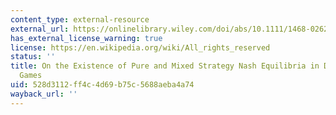 ```yaml
---
content_type: external-resource
external_url: https://onlinelibrary.wiley.com/doi/abs/10.1111/1468-0262.00069
has_external_license_warning: true
license: https://en.wikipedia.org/wiki/All_rights_reserved
status: ''
title: On the Existence of Pure and Mixed Strategy Nash Equilibria in Discontinuous
  Games
uid: 528d3112-ff4c-4d69-b75c-5688aeba4a74
wayback_url: ''
---
```

